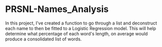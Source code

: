 # PRSNL-Names_Analysis
In this project, I've created a function to go through a list and deconstruct each name to then be fitted to a Logistic Regression model. This will help determine what percentage of each word's length, on average would produce a consolidated list of words. 
